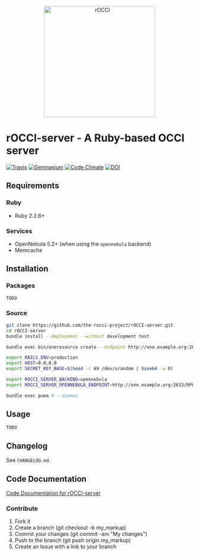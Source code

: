 <p align="center">
  <img alt="rOCCI" src="https://i.imgur.com/jEEjEfW.png" width="300"/>
</p> 

# rOCCI-server - A Ruby-based OCCI server
[![Travis](https://img.shields.io/travis/the-rocci-project/rOCCI-server.svg?style=flat-square)](http://travis-ci.org/the-rocci-project/rOCCI-server)
[![Gemnasium](https://img.shields.io/gemnasium/the-rocci-project/rOCCI-server.svg?style=flat-square)](https://gemnasium.com/the-rocci-project/rOCCI-server)
[![Code Climate](https://img.shields.io/codeclimate/github/the-rocci-project/rOCCI-server.svg?style=flat-square)](https://codeclimate.com/github/the-rocci-project/rOCCI-server)
[![DOI](https://zenodo.org/badge/101395646.svg)](https://zenodo.org/badge/latestdoi/101395646)

## Requirements
### Ruby
* Ruby 2.2.6+
### Services
* OpenNebula 5.2+ (when using the `opennebula` backend)
* Memcache

## Installation
### Packages
`TODO`
### Source
```bash
git clone https://github.com/the-rocci-project/rOCCI-server.git
cd rOCCI-server
bundle install --deployment --without development test

bundle exec bin/oneresource create --endpoint http://one.example.org:2633/RPC2 # --username USER --password PASSWD

export RAILS_ENV=production
export HOST=0.0.0.0
export SECRET_KEY_BASE=$(head -c 69 /dev/urandom | base64 -w 0)

export ROCCI_SERVER_BACKEND=opennebula
export ROCCI_SERVER_OPENNEBULA_ENDPOINT=http://one.example.org:2633/RPC2

bundle exec puma # --daemon
```

## Usage
`TODO`

## Changelog
See `CHANGELOG.md`.

## Code Documentation
[Code Documentation for rOCCI-server](http://rubydoc.info/github/the-rocci-project/rOCCI-server/)

### Contribute

1. Fork it
2. Create a branch (git checkout -b my_markup)
3. Commit your changes (git commit -am "My changes")
4. Push to the branch (git push origin my_markup)
5. Create an Issue with a link to your branch

